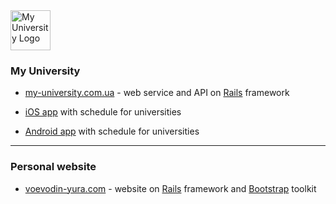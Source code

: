 <img src="/my-university.png" class="img-thumbnail" width="64" height="64" alt="My University Logo">

### My University
* [my-university.com.ua][my-university] - web service and API on [Rails][rails] framework [<i class="bi bi-github"></i>][my-university-server-rails]

* [iOS app][my-university-ios] with schedule for universities [<i class="bi bi-github"></i>][my-university-ios-source]

* [Android app][my-university-android] with schedule for universities [<i class="bi bi-github"></i>][my-university-android-source]
  
[my-university]: https://my-university.com.ua
[rails]: https://rubyonrails.org
[my-university-server-rails]: https://github.com/university-my/server-rails
  
[my-university-ios]: https://itunes.apple.com/ua/app/university-schedule/id1440425058
[my-university-ios-source]: https://github.com/university-my/ios
[my-university-android]: https://play.google.com/store/apps/details?id=ua.com.myuniversity
[my-university-android-source]: https://github.com/university-my/android
---

### Personal  website
* [voevodin-yura.com][voevodin-yura] - website on [Rails][rails] framework and [Bootstrap][bootstrap] toolkit [<i class="bi bi-github"></i>][blog]
  
[voevodin-yura]: https://voevodin-yura.com
[bootstrap]: https://getbootstrap.com
[blog]: https://github.com/yura-voevodin/blog-rails
